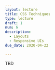 ```yaml
---
layout: lecture
title: CSS Techniques
type: lecture
draft: 1
num: 6
description:
  - Layouts
  - Responsive UIs
due_date: 2020-04-22

---
```


TBD
